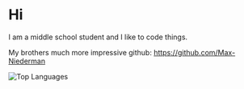 # Hi

I am a middle school student and I like to code things.

My brothers much more impressive github: https://github.com/Max-Niederman

![Top Languages](https://github-readme-stats.vercel.app/api/top-langs/?username=gavin-niederman&layout=compact&title_color=00b9b9&text_color=00b9b9&icon_color=8FBCBB&bg_color=0d1117&border_color=0d1117)
